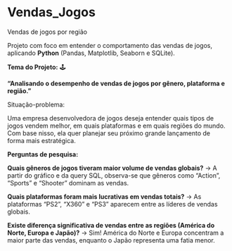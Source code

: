 # Vendas_Jogos
Vendas de jogos por região

Projeto com foco em entender o comportamento das vendas de jogos, aplicando **Python** (Pandas, Matplotlib, Seaborn e SQLite).

**Tema do Projeto:** 🕹️

**“Analisando o desempenho de vendas de jogos por gênero, plataforma e região.”**


Situação-problema:

Uma empresa desenvolvedora de jogos deseja entender quais tipos de jogos vendem melhor, em quais plataformas e em quais regiões do mundo.
Com base nisso, ela quer planejar seu próximo grande lançamento de forma mais estratégica.

**Perguntas de pesquisa:**


**Quais gêneros de jogos tiveram maior volume de vendas globais?**
→ A partir do gráfico e da query SQL, observa-se que gêneros como “Action”, “Sports” e “Shooter” dominam as vendas.

**Quais plataformas foram mais lucrativas em vendas totais?**
→ As plataformas “PS2”, “X360” e “PS3” aparecem entre as líderes de vendas globais.

**Existe diferença significativa de vendas entre as regiões (América do Norte, Europa e Japão)?**
→ Sim! América do Norte e Europa concentram a maior parte das vendas, enquanto o Japão representa uma fatia menor.
